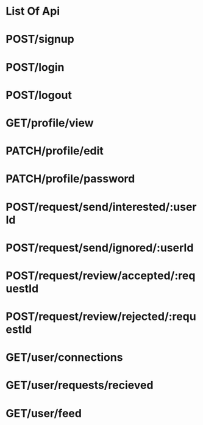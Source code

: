 # List Of Api

<!-- Auth router -->
# POST/signup
# POST/login
# POST/logout


<!-- ProfileRouter -->
# GET/profile/view
# PATCH/profile/edit
# PATCH/profile/password


<!-- Connection Request Router -->
# POST/request/send/interested/:userId
# POST/request/send/ignored/:userId
# POST/request/review/accepted/:requestId
# POST/request/review/rejected/:requestId


<!-- userRouter -->
# GET/user/connections
# GET/user/requests/recieved
# GET/user/feed